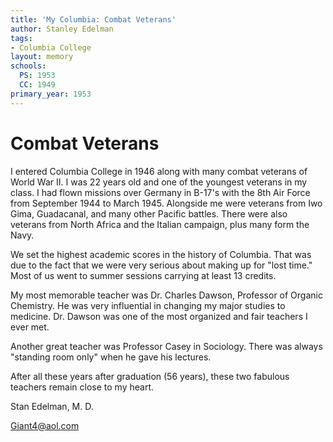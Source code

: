```yaml
---
title: 'My Columbia: Combat Veterans'
author: Stanley Edelman
tags:
- Columbia College
layout: memory
schools:
  PS: 1953
  CC: 1949
primary_year: 1953
---
```

# Combat Veterans

I entered Columbia College in 1946 along with many combat veterans of World War II. I was 22 years old and one of the youngest veterans in my class. I had flown missions over Germany in B-17's with the 8th Air Force from September 1944 to March 1945. Alongside me were veterans from Iwo Gima, Guadacanal, and many other Pacific battles. There were also veterans from North Africa and the Italian campaign, plus many form the Navy.

We set the highest academic scores in the history of Columbia. That was due to the fact that we were very serious about making up for "lost time." Most of us went to summer sessions carrying at least 13 credits.

My most memorable teacher was Dr. Charles Dawson, Professor of Organic Chemistry. He was very influential in changing my major studies to medicine. Dr. Dawson was one of the most organized and fair teachers I ever met.

Another great teacher was Professor Casey in Sociology. There was always "standing room only" when he gave his lectures.

After all these years after graduation (56 years), these two fabulous teachers remain close to my heart.

Stan Edelman, M. D.

Giant4@aol.com
